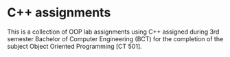 # C++ assignments
This is a collection of OOP lab assignments using C++ assigned during 3rd semester Bachelor of Computer Engineering (BCT) 
for the completion of the subject Object Oriented Programming [CT 501].
